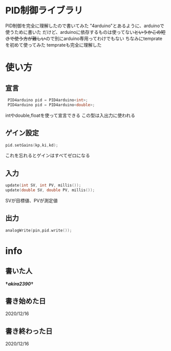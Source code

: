 # PID制御ライブラリ
PID制御を完全に理解したので書いてみた
"4arduino"とあるように、arduinoで使うために書いた
だけど、arduinoに依存するものは使ってない~~というかこの短さで使う方が難しい~~ので別にarduino専用ってわけでもない
ちなみにtemprateを初めて使ってみた
temprateも完全に理解した


# 使い方



## 宣言
```cpp:実はまだ試していないので本当にこれでいいのかはわからない.cpp
 PID4arduino pid = PID4arduino<int>;
 PID4arduino pid = PID4arduino<double>;

```
intやdouble,floatを使って宣言できる
この型は入出力に使われる

## ゲイン設定
```cpp:hogehoge.cpp
pid.setGains(kp,ki,kd);
```
これを忘れるとゲインはすべてゼロになる
## 入力
```cpp:fugafuga.cpp
update(int SV, int PV, millis());
update(double SV, double PV, millis());
```
SVが目標値、PVが測定値

## 出力
```cpp:piyopiyo.cpp
analogWrite(pin,pid.write());
```


# info
## 書いた人
 **†*akira2390*†**

## 書き始めた日
 2020/12/16

## 書き終わった日
 2020/12/16